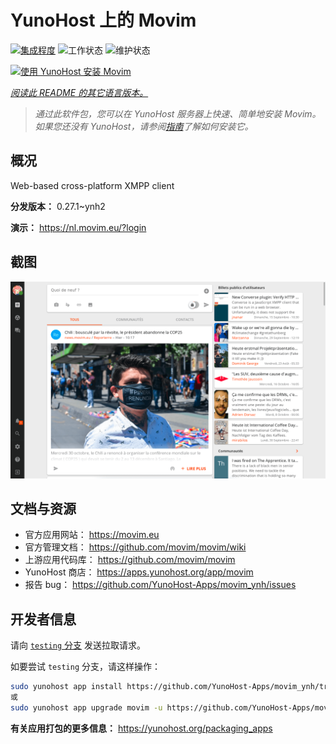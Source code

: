 <!--
注意：此 README 由 <https://github.com/YunoHost/apps/tree/master/tools/readme_generator> 自动生成
请勿手动编辑。
-->

# YunoHost 上的 Movim

[![集成程度](https://dash.yunohost.org/integration/movim.svg)](https://ci-apps.yunohost.org/ci/apps/movim/) ![工作状态](https://ci-apps.yunohost.org/ci/badges/movim.status.svg) ![维护状态](https://ci-apps.yunohost.org/ci/badges/movim.maintain.svg)

[![使用 YunoHost 安装 Movim](https://install-app.yunohost.org/install-with-yunohost.svg)](https://install-app.yunohost.org/?app=movim)

*[阅读此 README 的其它语言版本。](./ALL_README.md)*

> *通过此软件包，您可以在 YunoHost 服务器上快速、简单地安装 Movim。*  
> *如果您还没有 YunoHost，请参阅[指南](https://yunohost.org/install)了解如何安装它。*

## 概况

Web-based cross-platform XMPP client


**分发版本：** 0.27.1~ynh2

**演示：** <https://nl.movim.eu/?login>

## 截图

![Movim 的截图](./doc/screenshots/movim.png)

## 文档与资源

- 官方应用网站： <https://movim.eu>
- 官方管理文档： <https://github.com/movim/movim/wiki>
- 上游应用代码库： <https://github.com/movim/movim>
- YunoHost 商店： <https://apps.yunohost.org/app/movim>
- 报告 bug： <https://github.com/YunoHost-Apps/movim_ynh/issues>

## 开发者信息

请向 [`testing` 分支](https://github.com/YunoHost-Apps/movim_ynh/tree/testing) 发送拉取请求。

如要尝试 `testing` 分支，请这样操作：

```bash
sudo yunohost app install https://github.com/YunoHost-Apps/movim_ynh/tree/testing --debug
或
sudo yunohost app upgrade movim -u https://github.com/YunoHost-Apps/movim_ynh/tree/testing --debug
```

**有关应用打包的更多信息：** <https://yunohost.org/packaging_apps>
